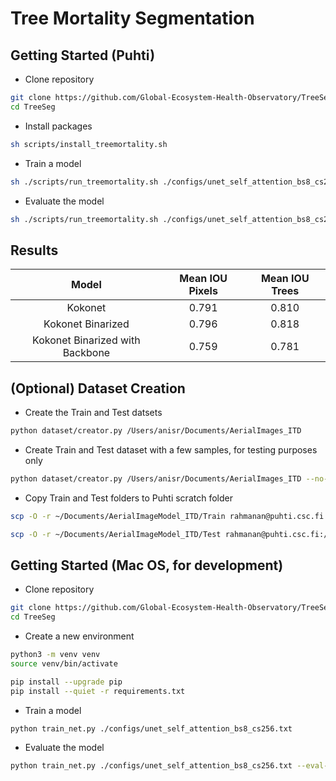 # Tree Mortality Segmentation

## Getting Started (Puhti)

- Clone repository

```bash
git clone https://github.com/Global-Ecosystem-Health-Observatory/TreeSeg.git
cd TreeSeg
```

- Install packages

```bash
sh scripts/install_treemortality.sh
```

- Train a model

```bash
sh ./scripts/run_treemortality.sh ./configs/unet_self_attention_bs8_cs256.txt --eval-only false
```

- Evaluate the model
```bash
sh ./scripts/run_treemortality.sh ./configs/unet_self_attention_bs8_cs256.txt --eval-only true
```

## Results

| Model                             | Mean IOU Pixels   | Mean IOU Trees    |
| :-------------------------------: | :---------------: | :---------------: |
| Kokonet                           |   0.791           |   0.810           |
| Kokonet Binarized                 |   0.796           |   0.818           |
| Kokonet Binarized with Backbone   |   0.759           |   0.781           |


## (Optional) Dataset Creation

- Create the Train and Test datsets

```bash
python dataset/creator.py /Users/anisr/Documents/AerialImages_ITD
```

- Create Train and Test dataset with a few samples, for testing purposes only

```bash
python dataset/creator.py /Users/anisr/Documents/AerialImages_ITD --no-of-samples 2 
```

- Copy Train and Test folders to Puhti scratch folder

```bash
scp -O -r ~/Documents/AerialImageModel_ITD/Train rahmanan@puhti.csc.fi:/scratch/project_2008436/rahmanan/AerialImageModel_ITD/Train

scp -O -r ~/Documents/AerialImageModel_ITD/Test rahmanan@puhti.csc.fi:/scratch/project_2008436/rahmanan/AerialImageModel_ITD/Test
```

## Getting Started (Mac OS, for development)

- Clone repository

```bash
git clone https://github.com/Global-Ecosystem-Health-Observatory/TreeSeg.git
cd TreeSeg
```

- Create a new environment

```bash
python3 -m venv venv
source venv/bin/activate

pip install --upgrade pip
pip install --quiet -r requirements.txt
```

- Train a model

```bash
python train_net.py ./configs/unet_self_attention_bs8_cs256.txt
```

- Evaluate the model
```bash
python train_net.py ./configs/unet_self_attention_bs8_cs256.txt --eval-only
```
